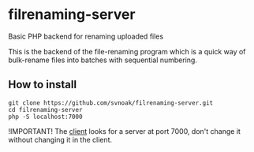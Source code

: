 # filrenaming-server
Basic PHP backend for renaming uploaded files

This is the backend of the file-renaming program which is a quick way of bulk-rename files into batches with sequential numbering.

## How to install
```
git clone https://github.com/svnoak/filrenaming-server.git
cd filrenaming-server
php -S localhost:7000
```

!IMPORTANT! The [client](https://github.com/svnoak/FiRE-CLIENT/blob/main/code.js) looks for a server at port 7000, don't change it without changing it in the client.
